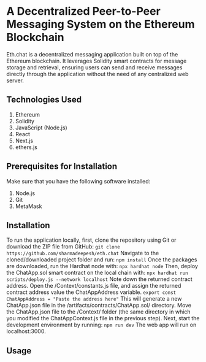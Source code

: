 # A Decentralized Peer-to-Peer Messaging System on the Ethereum Blockchain
Eth.chat is a decentralized messaging application built on top of the Ethereum blockchain. It leverages Solidity smart contracts for message storage and retrieval, ensuring users can send and receive messages directly through the application without the need of any centralized web server.

## Technologies Used
1. Ethereum
2. Solidity
3. JavaScript (Node.js)
4. React
5. Next.js
6. ethers.js

## Prerequisites for Installation
Make sure that you have the following software installed:
1. Node.js
2. Git
3. MetaMask

## Installation
To run the application locally, first, clone the repository using Git or download the ZIP file from GitHub:
```git clone https://github.com/sharmadeepesh/eth.chat```
Navigate to the cloned/downloaded project folder and run:
```npm install```
Once the packages are downloaded, run the Hardhat node with:
```npx hardhat node```
Then, deploy the ChatApp.sol smart contract on the local chain with:
```npx hardhat run scripts/deploy.js --network localhost```
Note down the returned contract address. Open the /Context/constants.js file, and assign the returned contract address value the ChatAppAddress variable.
```export const ChatAppAddress = "Paste the address here"```
This will generate a new ChatApp.json file in the /artifacts/contracts/ChatApp.sol/ directory. Move the ChatApp.json file to the /Context/ folder (the same directory in which you modified the ChatAppContext.js file in the previous step).
Next, start the development environment by running:
```npm run dev```
The web app will run on localhost:3000.

## Usage
    
